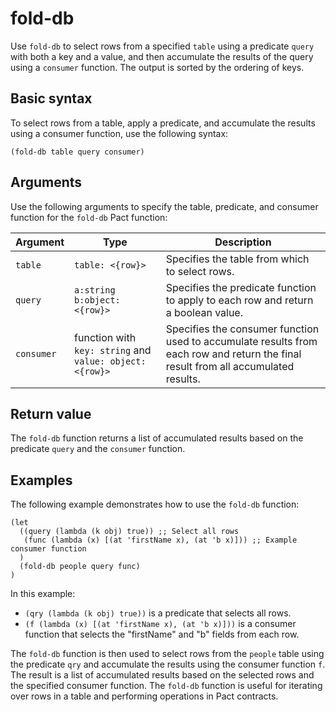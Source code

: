 # fold-db

Use `fold-db` to select rows from a specified `table` using a predicate `query` with both a key and a value, and then accumulate the results of the query using a `consumer` function. 
The output is sorted by the ordering of keys.

## Basic syntax

To select rows from a table, apply a predicate, and accumulate the results using a consumer function, use the following syntax:

```pact
(fold-db table query consumer)
```

## Arguments

Use the following arguments to specify the table, predicate, and consumer function for the `fold-db` Pact function:

| Argument  | Type               | Description                                                      |
|-----------|--------------------|------------------------------------------------------------------|
| `table` | `table: <{row}>` | Specifies the table from which to select rows. |
| `query` | `a:string b:object: <{row}>` | Specifies the predicate function to apply to each row and return a boolean value. |
| `consumer` | function with `key: string` and `value: object: <{row}>` | Specifies the consumer function used to accumulate results from each row and return the final result from all accumulated results. |

## Return value

The `fold-db` function returns a list of accumulated results based on the predicate `query` and the `consumer` function.

## Examples

The following example demonstrates how to use the `fold-db` function:

```pact
(let
  ((query (lambda (k obj) true)) ;; Select all rows
   (func (lambda (x) [(at 'firstName x), (at 'b x)])) ;; Example consumer function
  )
  (fold-db people query func)
)
```

In this example:
- `(qry (lambda (k obj) true))` is a predicate that selects all rows.
- `(f (lambda (x) [(at 'firstName x), (at 'b x)]))` is a consumer function that selects the "firstName" and "b" fields from each row.

The `fold-db` function is then used to select rows from the `people` table using the predicate `qry` and accumulate the results using the consumer function `f`. The result is a list of accumulated results based on the selected rows and the specified consumer function. The `fold-db` function is useful for iterating over rows in a table and performing operations in Pact contracts.
